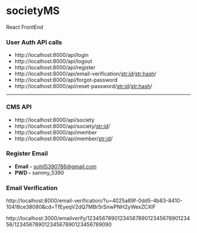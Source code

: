 # societyMS
React FrontEnd

### User Auth API calls

- http://localhost:8000/api/login
- http://localhost:8000/api/logout
- http://localhost:8000/api/register
- http://localhost:8000/api/email-verification/<str:id>/<str:hash>/
- http://localhost:8000/api/forgot-password
- http://localhost:8000/api/reset-password/<str:id>/<str:hash>/

***

### CMS API

- http://localhost:8000/api/society
- http://localhost:8000/api/society/<str:id>/
- http://localhost:8000/api/member
- http://localhost:8000/api/member/<str:id>/


### Register Email

- **Email -** sohil5390786@gmail.com
- **PWD -** sammy_5390

### Email Verification

http://localhost:8000/email-verification/?u=4025a89f-0dd5-4b83-8410-10418ce38080&cd=TfEyeqV2dQ7MBr5rSnwPNH2yWexZCXlF

http://localhost:3000/emailverify/123456789012345678901234567890123456/12345678901234567890123456789090
